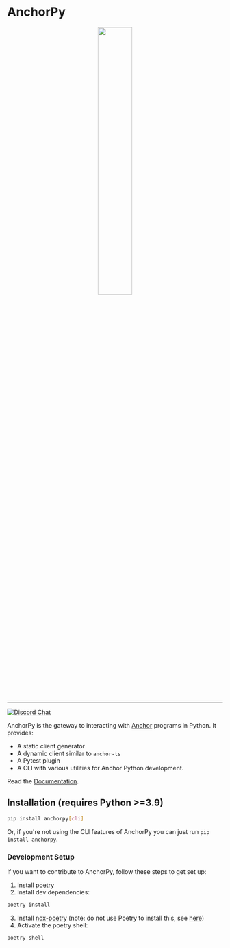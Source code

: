 # AnchorPy
<div align="center">
    <img src="https://raw.githubusercontent.com/kevinheavey/anchorpy/main/docs/img/logo.png" width="40%" height="40%">
</div>

---

[![Discord Chat](https://img.shields.io/discord/889577356681945098?color=blueviolet)](https://discord.gg/sxy4zxBckh)  

AnchorPy is the gateway to interacting with [Anchor](https://github.com/project-serum/anchor) programs in Python.
It provides:

- A static client generator
- A dynamic client similar to `anchor-ts`
- A Pytest plugin
- A CLI with various utilities for Anchor Python development.

Read the [Documentation](https://kevinheavey.github.io/anchorpy/).



## Installation (requires Python >=3.9)

```sh
pip install anchorpy[cli]

```
Or, if you're not using the CLI features of AnchorPy you can just run `pip install anchorpy`.

### Development Setup

If you want to contribute to AnchorPy, follow these steps to get set up:

1. Install [poetry](https://python-poetry.org/docs/#installation)
2. Install dev dependencies:
```sh
poetry install

```
3. Install [nox-poetry](https://github.com/cjolowicz/nox-poetry) (note: do not use Poetry to install this, see [here](https://medium.com/@cjolowicz/nox-is-a-part-of-your-global-developer-environment-like-poetry-pre-commit-pyenv-or-pipx-1cdeba9198bd))
4. Activate the poetry shell:
```sh
poetry shell

```
